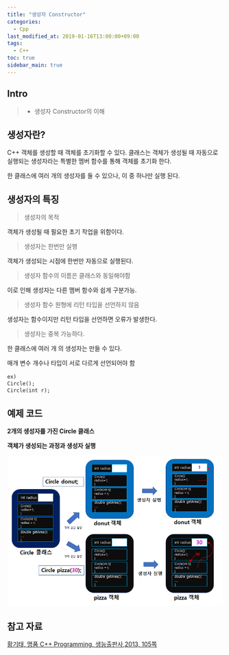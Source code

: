 ```yaml
---
title: "생성자 Constructor"
categories: 
  - Cpp
last_modified_at: 2019-01-16T13:00:00+09:00
tags: 
  - C++
toc: true
sidebar_main: true
---
```


## Intro

> - 생성자 Constructor의 이해

## 생성자란?

C++ 객체를 생성할 때 객체를 초기화할 수 있다. 클래스는 객체가 생성될 때 자동으로 실행되는 생성자라는 특별한 멤버 함수를 통해 객체를 초기화 한다.

한 클래스에 여러 개의 생성자를 둘 수 있으나, 이 중 하나만 실행 된다.


## 생성자의 특징

> 생성자의 목적

객체가 생성될 때 필요한 초기 작업을 위함이다.

> 생성자는 한번만 실행

객체가 생성되는 시점에 한번만 자동으로 실행된다.

> 생성자 함수의 이름은 클래스와 동일해야함

이로 인해 생성자는 다른 멤버 함수와 쉽게 구분가능.

> 생성자 함수 원형에 리턴 타입을 선언하지 않음

생성자는 함수이지만 리턴 타입을 선언하면 오류가 발생한다.

> 생성자는 중복 가능하다.

한 클래스에 여러 개 의 생성자는 만들 수 있다.

매개 변수 개수나 타입이 서로 다르게 선언되어야 함
```
ex) 
Circle();
Circle(int r);
```

## 예제 코드

**2개의 생성자를 가진 Circle 클래스**

<script src="https://gist.github.com/lesslate/2339921bcdbeeec359827663d7060b22.js"></script>


**객체가 생성되는 과정과 생성자 실행**

![1](https://github.com/lesslate/lesslate.github.io/blob/master/assets/img/cpp/constructor/1.png?raw=true)




## 참고 자료

[황기태, 명품 C++ Programming, 생능출판사,2013, 105쪽](https://book.naver.com/bookdb/book_detail.nhn?bid=7275362)
